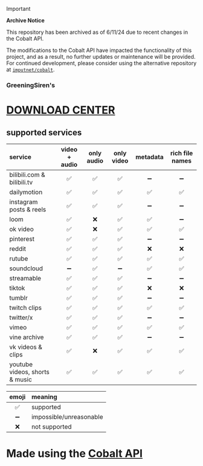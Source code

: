 > [!IMPORTANT]
> **Archive Notice**
> 
> This repository has been archived as of 6/11/24 due to recent changes in the Cobalt API.
> 
> The modifications to the Cobalt API have impacted the functionality of this project, and as a result, no further updates or maintenance will be provided.
> For continued development, please consider using the alternative repository at [`imputnet/cobalt`](https://github.com/imputnet/cobalt).


### GreeningSiren's

# [DOWNLOAD CENTER](https://greeningsiren.github.io/download/)

## supported services

| service                        | video + audio | only audio | only video | metadata | rich file names |
|:-------------------------------|:-------------:|:----------:|:----------:|:--------:|:---------------:|
| bilibili.com & bilibili.tv     |       ✅       |     ✅      |     ✅      |    ➖     |        ➖        |
| dailymotion                    |       ✅       |     ✅      |     ✅      |    ✅     |        ✅        |
| instagram posts & reels        |       ✅       |     ✅      |     ✅      |    ➖     |        ➖        |
| loom                           |       ✅       |     ❌      |     ✅      |    ✅     |        ➖        |
| ok video                       |       ✅       |     ❌      |     ✅      |    ✅     |        ✅        |
| pinterest                      |       ✅       |     ✅      |     ✅      |    ➖     |        ➖        |
| reddit                         |       ✅       |     ✅      |     ✅      |    ❌     |        ❌        |
| rutube                         |       ✅       |     ✅      |     ✅      |    ✅     |        ✅        |
| soundcloud                     |       ➖       |     ✅      |     ➖      |    ✅     |        ✅        |
| streamable                     |       ✅       |     ✅      |     ✅      |    ➖     |        ➖        |
| tiktok                         |       ✅       |     ✅      |     ✅      |    ❌     |        ❌        |
| tumblr                         |       ✅       |     ✅      |     ✅      |    ➖     |        ➖        |
| twitch clips                   |       ✅       |     ✅      |     ✅      |    ✅     |        ✅        |
| twitter/x                      |       ✅       |     ✅      |     ✅      |    ➖     |        ➖        |
| vimeo                          |       ✅       |     ✅      |     ✅      |    ✅     |        ✅        |
| vine archive                   |       ✅       |     ✅      |     ✅      |    ➖     |        ➖        |
| vk videos & clips              |       ✅       |     ❌      |     ✅      |    ✅     |        ✅        |
| youtube videos, shorts & music |       ✅       |     ✅      |     ✅      |    ✅     |        ✅        |

| emoji | meaning                 |
|:-----:|:------------------------|
|   ✅   | supported               |
|   ➖   | impossible/unreasonable |
|   ❌   | not supported           |

# Made using the [Cobalt API](https://cobalt.tools)
